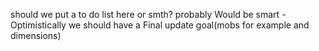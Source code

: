 should we put a to do list here or smth?
probably
Would be smart - Optimistically we should have a Final update goal(mobs for example and dimensions)
